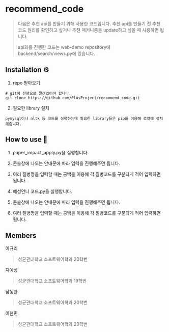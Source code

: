 # recommend_code

> 다음은 추천 api를 만들기 위해 사용한 코드입니다.
> 추천 api를 만들기 전 추천 코드 원리를 확인하고 싶거나 추천 매커니즘을 update하고 싶을 때 사용하면 됩니다.
>
> api화를 진행한 코드는 web-demo repository에 backend/search/views.py에 있습니다.
> 


## Installation ⚙

1. repo 받아오기
```
# git이 선행으로 깔려있어야 합니다.
git clone https://github.com/PlusProject/recommend_code.git
```
2. 필요한 library 설치
```
pymysql이나 nltk 등 코드를 실행하는데 필요한 library들은 pip를 이용해 로컬에 설치해줍니다.
```


## How to use 🤔

1. paper_impact_apply.py을 실행합니다.
2. 콘솔창에 나오는 안내문에 따라 입력을 진행해주면 됩니다.
3. 여러 질병명을 입력할 때는 공백을 이용해 각 질병코드를 구분되게 적어 입력하면 됩니다.

1. 예성언니 코드.py을 실행합니다.
2. 콘솔창에 나오는 안내문에 따라 입력을 진행해주면 됩니다.
3. 여러 질병명을 입력할 때는 공백을 이용해 각 질병코드를 구분되게 적어 입력하면 됩니다.

  

## Members

이규리
> 성균관대학교 소프트웨어학과 20학번
> 
>

지예성
> 성균관대학교 소프트웨어학과 19학번
> 
> 

남동완
> 성균관대학교 소프트웨어학과 20학번
> 


이현민
> 성균관대학교 소프트웨어학과 20학번
> 
> 

